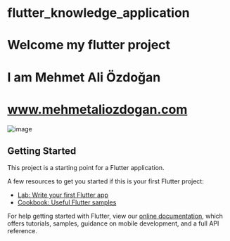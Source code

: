 # flutter_knowledge_application

# Welcome my flutter project
# I am Mehmet Ali Özdoğan
# www.mehmetaliozdogan.com


![image](https://user-images.githubusercontent.com/77240685/169875477-381bdcb1-26d0-4569-b512-daea8e9a1b26.png)



## Getting Started

This project is a starting point for a Flutter application.

A few resources to get you started if this is your first Flutter project:

- [Lab: Write your first Flutter app](https://flutter.dev/docs/get-started/codelab)
- [Cookbook: Useful Flutter samples](https://flutter.dev/docs/cookbook)

For help getting started with Flutter, view our
[online documentation](https://flutter.dev/docs), which offers tutorials,
samples, guidance on mobile development, and a full API reference.
